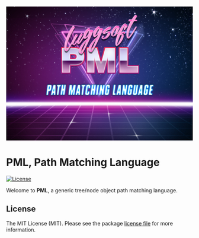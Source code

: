 ![PML, Path Patching Language][img-header]

# PML, Path Matching Language

[![License][img-license]][www-license]

Welcome to **PML**, a generic tree/node object path matching language.

## License

The MIT License (MIT). Please see the package [license file][www-license] for more information.

[www-license]: LICENSE.md
[img-license]: https://img.shields.io/badge/license-MIT-blue.svg
[img-header]: assets/pml.jpg
~~~~
